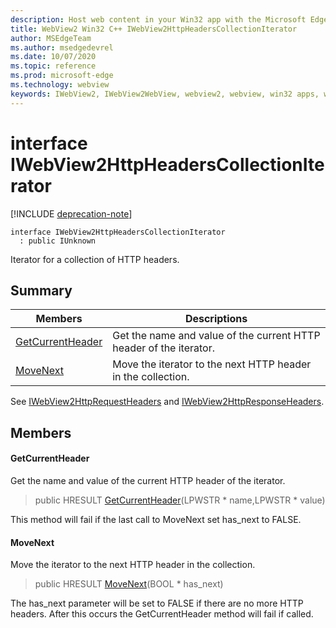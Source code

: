```yaml
---
description: Host web content in your Win32 app with the Microsoft Edge WebView2 control
title: WebView2 Win32 C++ IWebView2HttpHeadersCollectionIterator
author: MSEdgeTeam
ms.author: msedgedevrel
ms.date: 10/07/2020
ms.topic: reference
ms.prod: microsoft-edge
ms.technology: webview
keywords: IWebView2, IWebView2WebView, webview2, webview, win32 apps, win32, edge
---
```


# interface IWebView2HttpHeadersCollectionIterator 

[!INCLUDE [deprecation-note](../includes/deprecation-note.md)]

```
interface IWebView2HttpHeadersCollectionIterator
  : public IUnknown
```

Iterator for a collection of HTTP headers.

## Summary

 Members                        | Descriptions
--------------------------------|---------------------------------------------
[GetCurrentHeader](#getcurrentheader) | Get the name and value of the current HTTP header of the iterator.
[MoveNext](#movenext) | Move the iterator to the next HTTP header in the collection.

See [IWebView2HttpRequestHeaders](IWebView2HttpRequestHeaders.md) and [IWebView2HttpResponseHeaders](IWebView2HttpResponseHeaders.md).

## Members

#### GetCurrentHeader 

Get the name and value of the current HTTP header of the iterator.

> public HRESULT [GetCurrentHeader](#getcurrentheader)(LPWSTR * name,LPWSTR * value)

This method will fail if the last call to MoveNext set has_next to FALSE.

#### MoveNext 

Move the iterator to the next HTTP header in the collection.

> public HRESULT [MoveNext](#movenext)(BOOL * has_next)

The has_next parameter will be set to FALSE if there are no more HTTP headers. After this occurs the GetCurrentHeader method will fail if called.

